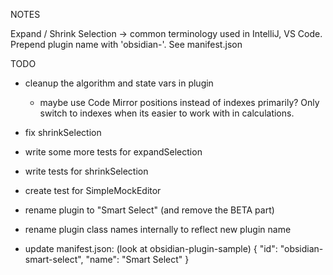 
NOTES

Expand / Shrink Selection → common terminology used in IntelliJ, VS Code.
Prepend plugin name with 'obsidian-'. See manifest.json


TODO

- cleanup the algorithm and state vars in plugin
    - maybe use Code Mirror positions instead of indexes primarily? Only switch to indexes when its easier to work with in calculations.
- fix shrinkSelection
- write some more tests for expandSelection
- write tests for shrinkSelection
- create test for SimpleMockEditor

- rename plugin to "Smart Select" (and remove the BETA part)
- rename plugin class names internally to reflect new plugin name
- update manifest.json: (look at obsidian-plugin-sample)
    {
        "id": "obsidian-smart-select",
        "name": "Smart Select"
    }